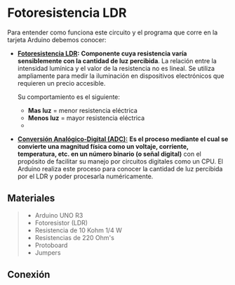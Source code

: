 # Fotoresistencia LDR

Para entender como funciona este circuito y el programa que corre en la tarjeta Arduino debemos conocer:

-   **[Fotoresistencia LDR](https://es.wikipedia.org/wiki/Fotorresistor):**  **Componente cuya resistencia varía sensiblemente con la cantidad de luz percibida**. La relación entre la intensidad lumínica y el valor de la resistencia no es lineal. Se utiliza ampliamente para medir la iluminación en dispositivos electrónicos que requieren un precio accesible. 

	Su comportamiento es el siguiente:
    - **Mas luz** = menor resistencia eléctrica
    - **Menos luz** = mayor resistencia eléctrica
    - 
- **[Conversión Analógico-Digital (ADC):](https://es.wikipedia.org/wiki/Conversi%C3%B3n_anal%C3%B3gica-digital)** **Es el proceso mediante el cual se convierte una magnitud física como un voltaje, corriente, temperatura, etc. en un número binario (o señal digital)** con el propósito de facilitar su manejo por circuitos digitales como un CPU. El Arduino realiza este proceso para conocer la cantidad de luz percibida por el LDR y poder procesarla numéricamente.

## Materiales 

> - Arduino UNO R3
> - Fotoresistor (LDR)
> - Resistencia de 10 Kohm 1/4 W
> - Resistencias de 220 Ohm's
> - Protoboard
> - Jumpers

## Conexión


<!--stackedit_data:
eyJoaXN0b3J5IjpbMTAxMTc3ODQ4NV19
-->